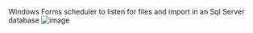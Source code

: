 Windows Forms scheduler to listen for files and import in an Sql Server database
![image](https://github.com/user-attachments/assets/0039a2dd-9b55-4a27-9af0-8b24a219fb81)
